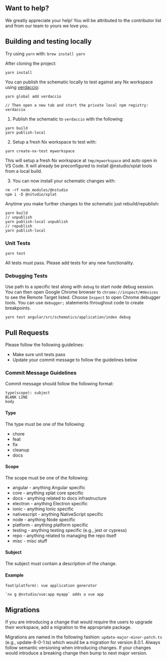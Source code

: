 ## Want to help?

We greatly appreciate your help! You will be attributed to the contributor list and from our team to yours we love you.

## Building and testing locally

Try using `yarn` with: `brew install yarn`

After cloning the project:

```
yarn install
```

You can publish the schematic locally to test against any Nx workspace using [verdaccio](https://www.npmjs.com/package/verdaccio):

```
yarn global add verdaccio

// Then open a new tab and start the private local npm registry:
verdaccio
```

1. Publish the schematic to `verdaccio` with the following:

```
yarn build
yarn publish-local
```

2. Setup a fresh Nx workspace to test with:

```
yarn create-nx-test myworkspace
```

This will setup a fresh Nx workspace at `tmp/myworkspace` and auto open in VS Code. It will already be preconfigured to install @nstudio/xplat tools from a local build.

3. You can now install your schematic changes with:

```
rm -rf node_modules/@nstudio
npm i -D @nstudio/xplat
```

Anytime you make further changes to the schematic just rebuild/republish:

```
yarn build
// unpublish
yarn publish-local unpublish
// republish
yarn publish-local
```

### Unit Tests

```
yarn test
```

All tests must pass. Please add tests for any new functionality.

### Debugging Tests

Use path to a specific test along with `debug` to start node debug session.
You can then open Google Chrome browser to `chrome://inspect/#devices` to see the Remote Target listed. Choose `Inspect` to open Chrome debugger tools. You can use `debugger;` statements throughout code to create breakpoints.

```
yarn test angular/src/schematics/application/index debug
```

## Pull Requests

Please follow the following guidelines:

- Make sure unit tests pass
- Update your commit message to follow the guidelines below

### Commit Message Guidelines

Commit message should follow the following format:

```
type(scope): subject
BLANK LINE
body
```

#### Type

The type must be one of the following:

- chore
- feat
- fix
- cleanup
- docs

#### Scope

The scope must be one of the following:

- angular - anything Angular specific
- core - anything xplat core specific
- docs - anything related to docs infrastructure
- electron - anything Electron specific
- ionic - anything Ionic specific
- nativescript - anything NativeScript specific
- node - anything Node specific
- platform - anything platform specific
- testing - anything testing specific (e.g., jest or cypress)
- repo - anything related to managing the repo itself
- misc - misc stuff

#### Subject

The subject must contain a description of the change.

#### Example

```
feat(platform): vue application generator

`nx g @nstudio/vue:app myapp` adds a vue app
```

## Migrations

If you are introducing a change that would require the users to upgrade their workspace, add a migration to the appropriate package.

Migrations are named in the following fashion: `update-major-minor-patch.ts` (e.g., update-8-0-1.ts) which would be a migration for version 8.0.1. Always follow semantic versioning when introducing changes. If your changes would introduce a breaking change then bump to next major version.
